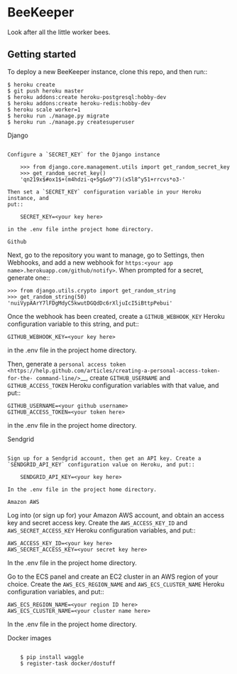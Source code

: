 BeeKeeper
=========

Look after all the little worker bees.

Getting started
---------------

To deploy a new BeeKeeper instance, clone this repo, and then run::

    $ heroku create
    $ git push heroku master
    $ heroku addons:create heroku-postgresql:hobby-dev
    $ heroku addons:create heroku-redis:hobby-dev
    $ heroku scale worker=1
    $ heroku run ./manage.py migrate
    $ heroku run ./manage.py createsuperuser

Django
~~~~~~

Configure a `SECRET_KEY` for the Django instance

    >>> from django.core.management.utils import get_random_secret_key
    >>> get_random_secret_key()
    'qn219x$#ox1$+(m4hdzi-q+5g&o9^7)(x5l8^y51+rrcvs*o3-'

Then set a `SECRET_KEY` configuration variable in your Heroku instance, and
put::

    SECRET_KEY=<your key here>

in the .env file inthe project home directory.

Github
~~~~~~

Next, go to the repository you want to manage, go to Settings, then Webhooks,
and add a new webhook for
`https:<your app name>.herokuapp.com/github/notify>`. When prompted for a secret,
generate one::

    >>> from django.utils.crypto import get_random_string
    >>> get_random_string(50)
    'nuiVypAArY7lFDgMdyC5kwutDGQdDc6rXljuIcI5iBttpPebui'

Once the webhook has been created, create a `GITHUB_WEBHOOK_KEY` Heroku
configuration variable to this string, and put::

    GITHUB_WEBHOOK_KEY=<your key here>

in the .env file in the project home directory.

Then, generate a `personal access token
<https://help.github.com/articles/creating-a-personal-access-token-for-the-
command-line/>`__, create `GITHUB_USERNAME` and `GITHUB_ACCESS_TOKEN` Heroku
configuration variables with that value, and put::

    GITHUB_USERNAME=<your github username>
    GITHUB_ACCESS_TOKEN=<your token here>

in the .env file in the project home directory.

Sendgrid
~~~~~~~~

Sign up for a Sendgrid account, then get an API key. Create a
`SENDGRID_API_KEY` configuration value on Heroku, and put::

    SENDGRID_API_KEY=<your key here>

In the .env file in the project home directory.

Amazon AWS
~~~~~~~~~~

Log into (or sign up for) your Amazon AWS account, and obtain an access key
and secret access key. Create the `AWS_ACCESS_KEY_ID` and
`AWS_SECRET_ACCESS_KEY` Heroku configuration variables, and put::

    AWS_ACCESS_KEY_ID=<your key here>
    AWS_SECRET_ACCESS_KEY=<your secret key here>

In the .env file in the project home directory.

Go to the ECS panel and create an EC2 cluster in an AWS
region of your choice. Create the `AWS_ECS_REGION_NAME`
and `AWS_ECS_CLUSTER_NAME` Heroku configuration variables, and put::

    AWS_ECS_REGION_NAME=<your region ID here>
    AWS_ECS_CLUSTER_NAME=<your cluster name here>

In the .env file in the project home directory.

Docker images
~~~~~~~~~~~~~

    $ pip install waggle
    $ register-task docker/dostuff
